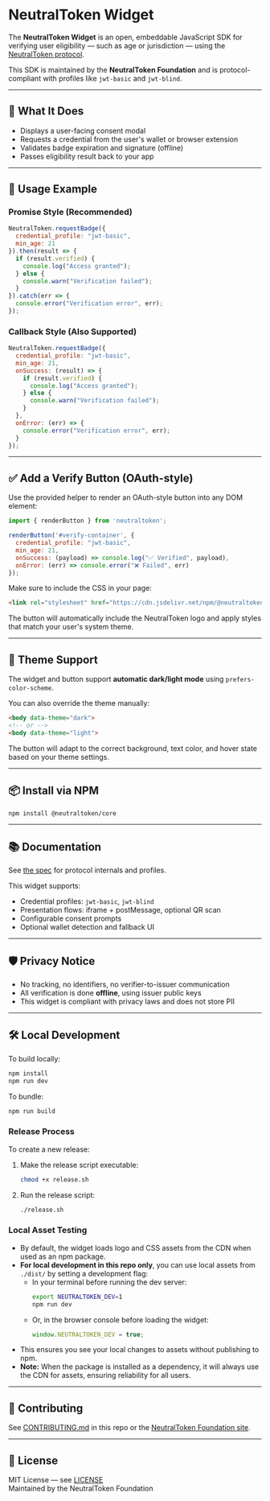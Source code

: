 # NeutralToken Widget

The **NeutralToken Widget** is an open, embeddable JavaScript SDK for verifying user eligibility — such as age or jurisdiction — using the [NeutralToken protocol](https://github.com/NeutralToken-Foundation/neutraltoken-spec).

This SDK is maintained by the **NeutralToken Foundation** and is protocol-compliant with profiles like `jwt-basic` and `jwt-blind`.

---

## 🚀 What It Does

- Displays a user-facing consent modal
- Requests a credential from the user's wallet or browser extension
- Validates badge expiration and signature (offline)
- Passes eligibility result back to your app

---

## 🧩 Usage Example

### Promise Style (Recommended)

```js
NeutralToken.requestBadge({
  credential_profile: "jwt-basic",
  min_age: 21
}).then(result => {
  if (result.verified) {
    console.log("Access granted");
  } else {
    console.warn("Verification failed");
  }
}).catch(err => {
  console.error("Verification error", err);
});
```

### Callback Style (Also Supported)

```js
NeutralToken.requestBadge({
  credential_profile: "jwt-basic",
  min_age: 21,
  onSuccess: (result) => {
    if (result.verified) {
      console.log("Access granted");
    } else {
      console.warn("Verification failed");
    }
  },
  onError: (err) => {
    console.error("Verification error", err);
  }
});
```

---

## ✅ Add a Verify Button (OAuth-style)

Use the provided helper to render an OAuth-style button into any DOM element:

```js
import { renderButton } from 'neutraltoken';

renderButton('#verify-container', {
  credential_profile: "jwt-basic",
  min_age: 21,
  onSuccess: (payload) => console.log("✅ Verified", payload),
  onError: (err) => console.error("❌ Failed", err)
});
```

Make sure to include the CSS in your page:

```html
<link rel="stylesheet" href="https://cdn.jsdelivr.net/npm/@neutraltoken/core@latest/dist/neutraltoken.css" />
```

The button will automatically include the NeutralToken logo and apply styles that match your user's system theme.

---

## 🎨 Theme Support

The widget and button support **automatic dark/light mode** using `prefers-color-scheme`.

You can also override the theme manually:

```html
<body data-theme="dark">
<!-- or -->
<body data-theme="light">
```

The button will adapt to the correct background, text color, and hover state based on your theme settings.

---

## 📦 Install via NPM

```bash
npm install @neutraltoken/core
```

---

## 📚 Documentation

See [the spec](https://github.com/neutraltoken/neutraltoken-spec) for protocol internals and profiles.

This widget supports:

- Credential profiles: `jwt-basic`, `jwt-blind`
- Presentation flows: iframe + postMessage, optional QR scan
- Configurable consent prompts
- Optional wallet detection and fallback UI

---

## 🛡 Privacy Notice

- No tracking, no identifiers, no verifier-to-issuer communication
- All verification is done **offline**, using issuer public keys
- This widget is compliant with privacy laws and does not store PII

---

## 🛠 Local Development

To build locally:

```bash
npm install
npm run dev
```

To bundle:

```bash
npm run build
```


### Release Process

To create a new release:
1. Make the release script executable:
   ```bash
   chmod +x release.sh
   ```

2. Run the release script:
   ```bash
   ./release.sh
   ```

### Local Asset Testing

- By default, the widget loads logo and CSS assets from the CDN when used as an npm package.
- **For local development in this repo only**, you can use local assets from `./dist/` by setting a development flag:
  - In your terminal before running the dev server:
    ```sh
    export NEUTRALTOKEN_DEV=1
    npm run dev
    ```
  - Or, in the browser console before loading the widget:
    ```js
    window.NEUTRALTOKEN_DEV = true;
    ```
- This ensures you see your local changes to assets without publishing to npm.
- **Note:** When the package is installed as a dependency, it will always use the CDN for assets, ensuring reliability for all users.

---

## 🤝 Contributing

See [CONTRIBUTING.md](CONTRIBUTING.md) in this repo or the [NeutralToken Foundation site](https://neutraltoken.org/community).

---

## 📝 License

MIT License — see [LICENSE](LICENSE)  
Maintained by the NeutralToken Foundation
